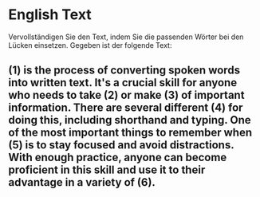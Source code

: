 # English Text
Vervollständigen Sie den Text, indem Sie die passenden Wörter bei den Lücken einsetzen.
Gegeben ist der folgende Text:

(1) is the process of converting spoken words into written text. It's a crucial skill for anyone who needs to take (2) or make (3) of important information. There are several different (4) for doing this, including shorthand and typing. One of the most important things to remember when (5) is to stay focused and avoid distractions. With enough practice, anyone can become proficient in this skill and use it to their advantage in a variety of (6).
---

[comment]: <> ({
    "type": "gaptext",
    "level": 1,
    "answers": null,
    "solution": [
      "q1;Transcription", 
      "q2;notes",
      "q3;records",
      "q4;methods",
      "q5;transcribing",
      "q6;fields"
    ]
})
